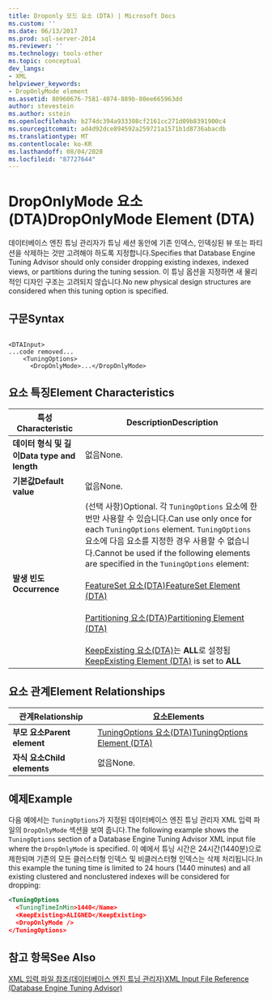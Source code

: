 ```yaml
---
title: Droponly 모드 요소 (DTA) | Microsoft Docs
ms.custom: ''
ms.date: 06/13/2017
ms.prod: sql-server-2014
ms.reviewer: ''
ms.technology: tools-other
ms.topic: conceptual
dev_langs:
- XML
helpviewer_keywords:
- DropOnlyMode element
ms.assetid: 80960676-7581-4074-889b-80ee665963dd
author: stevestein
ms.author: sstein
ms.openlocfilehash: b274dc394a933308cf2161cc271d09b8391900c4
ms.sourcegitcommit: ad4d92dce894592a259721a1571b1d8736abacdb
ms.translationtype: MT
ms.contentlocale: ko-KR
ms.lasthandoff: 08/04/2020
ms.locfileid: "87727644"
---
```

# <a name="droponlymode-element-dta"></a><span data-ttu-id="32e9c-102">DropOnlyMode 요소(DTA)</span><span class="sxs-lookup"><span data-stu-id="32e9c-102">DropOnlyMode Element (DTA)</span></span>
  <span data-ttu-id="32e9c-103">데이터베이스 엔진 튜닝 관리자가 튜닝 세션 동안에 기존 인덱스, 인덱싱된 뷰 또는 파티션을 삭제하는 것만 고려해야 하도록 지정합니다.</span><span class="sxs-lookup"><span data-stu-id="32e9c-103">Specifies that Database Engine Tuning Advisor should only consider dropping existing indexes, indexed views, or partitions during the tuning session.</span></span> <span data-ttu-id="32e9c-104">이 튜닝 옵션을 지정하면 새 물리적인 디자인 구조는 고려되지 않습니다.</span><span class="sxs-lookup"><span data-stu-id="32e9c-104">No new physical design structures are considered when this tuning option is specified.</span></span>  
  
## <a name="syntax"></a><span data-ttu-id="32e9c-105">구문</span><span class="sxs-lookup"><span data-stu-id="32e9c-105">Syntax</span></span>  
  
```  
  
<DTAInput>  
...code removed...  
    <TuningOptions>  
      <DropOnlyMode>...</DropOnlyMode>  
```  
  
## <a name="element-characteristics"></a><span data-ttu-id="32e9c-106">요소 특징</span><span class="sxs-lookup"><span data-stu-id="32e9c-106">Element Characteristics</span></span>  
  
|<span data-ttu-id="32e9c-107">특성</span><span class="sxs-lookup"><span data-stu-id="32e9c-107">Characteristic</span></span>|<span data-ttu-id="32e9c-108">Description</span><span class="sxs-lookup"><span data-stu-id="32e9c-108">Description</span></span>|  
|--------------------|-----------------|  
|<span data-ttu-id="32e9c-109">**데이터 형식 및 길이**</span><span class="sxs-lookup"><span data-stu-id="32e9c-109">**Data type and length**</span></span>|<span data-ttu-id="32e9c-110">없음</span><span class="sxs-lookup"><span data-stu-id="32e9c-110">None.</span></span>|  
|<span data-ttu-id="32e9c-111">**기본값**</span><span class="sxs-lookup"><span data-stu-id="32e9c-111">**Default value**</span></span>|<span data-ttu-id="32e9c-112">없음</span><span class="sxs-lookup"><span data-stu-id="32e9c-112">None.</span></span>|  
|<span data-ttu-id="32e9c-113">**발생 빈도**</span><span class="sxs-lookup"><span data-stu-id="32e9c-113">**Occurrence**</span></span>|<span data-ttu-id="32e9c-114">(선택 사항)</span><span class="sxs-lookup"><span data-stu-id="32e9c-114">Optional.</span></span> <span data-ttu-id="32e9c-115">각 `TuningOptions` 요소에 한 번만 사용할 수 있습니다.</span><span class="sxs-lookup"><span data-stu-id="32e9c-115">Can use only once for each `TuningOptions` element.</span></span> <span data-ttu-id="32e9c-116">`TuningOptions` 요소에 다음 요소를 지정한 경우 사용할 수 없습니다.</span><span class="sxs-lookup"><span data-stu-id="32e9c-116">Cannot be used if the following elements are specified in the `TuningOptions` element:</span></span><br /><br /> [<span data-ttu-id="32e9c-117">FeatureSet 요소&#40;DTA&#41;</span><span class="sxs-lookup"><span data-stu-id="32e9c-117">FeatureSet Element &#40;DTA&#41;</span></span>](featureset-element-dta.md)<br /><br /> [<span data-ttu-id="32e9c-118">Partitioning 요소&#40;DTA&#41;</span><span class="sxs-lookup"><span data-stu-id="32e9c-118">Partitioning Element &#40;DTA&#41;</span></span>](partitioning-element-dta.md)<br /><br /> <span data-ttu-id="32e9c-119">[KeepExisting 요소&#40;DTA&#41;](keepexisting-element-dta.md)는 **ALL**로 설정됨</span><span class="sxs-lookup"><span data-stu-id="32e9c-119">[KeepExisting Element &#40;DTA&#41;](keepexisting-element-dta.md) is set to **ALL**</span></span>|  
  
## <a name="element-relationships"></a><span data-ttu-id="32e9c-120">요소 관계</span><span class="sxs-lookup"><span data-stu-id="32e9c-120">Element Relationships</span></span>  
  
|<span data-ttu-id="32e9c-121">관계</span><span class="sxs-lookup"><span data-stu-id="32e9c-121">Relationship</span></span>|<span data-ttu-id="32e9c-122">요소</span><span class="sxs-lookup"><span data-stu-id="32e9c-122">Elements</span></span>|  
|------------------|--------------|  
|<span data-ttu-id="32e9c-123">**부모 요소**</span><span class="sxs-lookup"><span data-stu-id="32e9c-123">**Parent element**</span></span>|[<span data-ttu-id="32e9c-124">TuningOptions 요소&#40;DTA&#41;</span><span class="sxs-lookup"><span data-stu-id="32e9c-124">TuningOptions Element &#40;DTA&#41;</span></span>](tuningoptions-element-dta.md)|  
|<span data-ttu-id="32e9c-125">**자식 요소**</span><span class="sxs-lookup"><span data-stu-id="32e9c-125">**Child elements**</span></span>|<span data-ttu-id="32e9c-126">없음</span><span class="sxs-lookup"><span data-stu-id="32e9c-126">None.</span></span>|  
  
## <a name="example"></a><span data-ttu-id="32e9c-127">예제</span><span class="sxs-lookup"><span data-stu-id="32e9c-127">Example</span></span>  
 <span data-ttu-id="32e9c-128">다음 예에서는 `TuningOptions`가 지정된 데이터베이스 엔진 튜닝 관리자 XML 입력 파일의 `DropOnlyMode` 섹션을 보여 줍니다.</span><span class="sxs-lookup"><span data-stu-id="32e9c-128">The following example shows the `TuningOptions` section of a Database Engine Tuning Advisor XML input file where the `DropOnlyMode` is specified.</span></span> <span data-ttu-id="32e9c-129">이 예에서 튜닝 시간은 24시간(1440분)으로 제한되며 기존의 모든 클러스터형 인덱스 및 비클러스터형 인덱스는 삭제 처리됩니다.</span><span class="sxs-lookup"><span data-stu-id="32e9c-129">In this example the tuning time is limited to 24 hours (1440 minutes) and all existing clustered and nonclustered indexes will be considered for dropping:</span></span>  
  
```xml  
<TuningOptions  
  <TuningTimeInMin>1440</Name>  
  <KeepExisting>ALIGNED</KeepExisting>  
  <DropOnlyMode />  
</TuningOptions>  
```  
  
## <a name="see-also"></a><span data-ttu-id="32e9c-130">참고 항목</span><span class="sxs-lookup"><span data-stu-id="32e9c-130">See Also</span></span>  
 [<span data-ttu-id="32e9c-131">XML 입력 파일 참조&#40;데이터베이스 엔진 튜닝 관리자&#41;</span><span class="sxs-lookup"><span data-stu-id="32e9c-131">XML Input File Reference &#40;Database Engine Tuning Advisor&#41;</span></span>](xml-input-file-reference-database-engine-tuning-advisor.md)  
  
  
